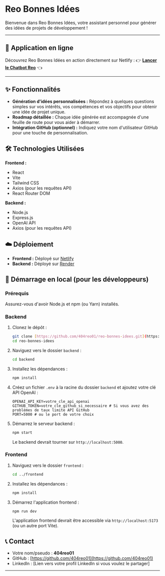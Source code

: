 # Reo Bonnes Idées

Bienvenue dans Reo Bonnes Idées, votre assistant personnel pour générer des idées de projets de développement !

---

## 🚀 Application en ligne

Découvrez Reo Bonnes Idées en action directement sur Netlify :
👉 [**Lancer le Chatbot Reo**](https://reobonneidees.netlify.app/) 👈

---

## ✨ Fonctionnalités

* **Génération d'idées personnalisées :** Répondez à quelques questions simples sur vos intérêts, vos compétences et vos objectifs pour obtenir une idée de projet unique.
* **Roadmap détaillée :** Chaque idée générée est accompagnée d'une feuille de route pour vous aider à démarrer.
* **Intégration GitHub (optionnel) :** Indiquez votre nom d'utilisateur GitHub pour une touche de personnalisation.

## 🛠️ Technologies Utilisées

**Frontend :**
* React
* Vite
* Tailwind CSS
* Axios (pour les requêtes API)
* React Router DOM

**Backend :**
* Node.js
* Express.js
* OpenAI API
* Axios (pour les requêtes API)

## ☁️ Déploiement

* **Frontend :** Déployé sur [Netlify](https://www.netlify.com/)
* **Backend :** Déployé sur [Render](https://render.com/)

## 📝 Démarrage en local (pour les développeurs)

### Prérequis

Assurez-vous d'avoir Node.js et npm (ou Yarn) installés.

### Backend

1.  Clonez le dépôt :
    ```bash
    git clone [https://github.com/404reo01/reo-bonnes-idees.git](https://github.com/404reo01/reo-bonnes-idees.git)
    cd reo-bonnes-idees
    ```
2.  Naviguez vers le dossier `backend` :
    ```bash
    cd backend
    ```
3.  Installez les dépendances :
    ```bash
    npm install
    ```
4.  Créez un fichier `.env` à la racine du dossier `backend` et ajoutez votre clé API OpenAI :
    ```
    OPENAI_API_KEY=votre_cle_api_openai
    GITHUB_TOKEN=votre_cle_github_si_necessaire # Si vous avez des problèmes de taux limite API GitHub
    PORT=5000 # ou le port de votre choix
    ```
5.  Démarrez le serveur backend :
    ```bash
    npm start
    ```
    Le backend devrait tourner sur `http://localhost:5000`.

### Frontend

1.  Naviguez vers le dossier `frontend` :
    ```bash
    cd ../frontend
    ```
2.  Installez les dépendances :
    ```bash
    npm install
    ```
3.  Démarrez l'application frontend :
    ```bash
    npm run dev
    ```
    L'application frontend devrait être accessible via `http://localhost:5173` (ou un autre port Vite).

## 📞 Contact

* Votre nom/pseudo : **404reo01**
* GitHub : [https://github.com/404reo01](https://github.com/404reo01)
* LinkedIn : [Lien vers votre profil LinkedIn si vous voulez le partager]

---
